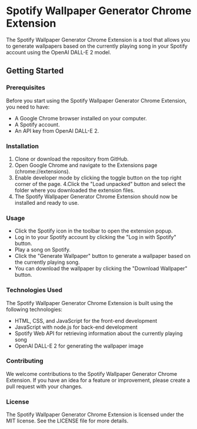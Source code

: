 # Spotify Wallpaper Generator Chrome Extension
The Spotify Wallpaper Generator Chrome Extension is a tool that allows you to generate wallpapers based on the currently playing song in your Spotify account using the OpenAI DALL-E 2 model.

## Getting Started
### Prerequisites
Before you start using the Spotify Wallpaper Generator Chrome Extension, you need to have:

- A Google Chrome browser installed on your computer.
- A Spotify account.
- An API key from OpenAI DALL-E 2.

### Installation
1. Clone or download the repository from GitHub.
2. Open Google Chrome and navigate to the Extensions page (chrome://extensions).
3. Enable developer mode by clicking the toggle button on the top right corner of the page.
4.Click the "Load unpacked" button and select the folder where you downloaded the extension files.
5. The Spotify Wallpaper Generator Chrome Extension should now be installed and ready to use.

### Usage
- Click the Spotify icon in the toolbar to open the extension popup.
- Log in to your Spotify account by clicking the "Log in with Spotify" button.
- Play a song on Spotify.
- Click the "Generate Wallpaper" button to generate a wallpaper based on the currently playing song.
- You can download the wallpaper by clicking the "Download Wallpaper" button.

### Technologies Used
The Spotify Wallpaper Generator Chrome Extension is built using the following technologies:

- HTML, CSS, and JavaScript for the front-end development
- JavaScript with node.js for back-end development
- Spotify Web API for retrieving information about the currently playing song
- OpenAI DALL-E 2 for generating the wallpaper image

### Contributing
We welcome contributions to the Spotify Wallpaper Generator Chrome Extension. If you have an idea for a feature or improvement, please create a pull request with your changes.

### License
The Spotify Wallpaper Generator Chrome Extension is licensed under the MIT license. See the LICENSE file for more details.
